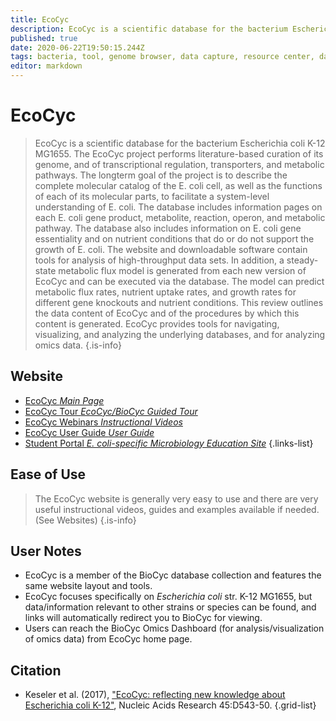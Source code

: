 ```yaml
---
title: EcoCyc
description: EcoCyc is a scientific database for the bacterium Escherichia coli K-12 MG1655. 
published: true
date: 2020-06-22T19:50:15.244Z
tags: bacteria, tool, genome browser, data capture, resource center, database, transcriptomics, bioinformatics, gene, browser, data visualization, data mapping, proteomics, metabolic pathways, model organism, data export, omics, phenotype, enrichment, essentiality, metabolomics, library
editor: markdown
---
```


# EcoCyc

> EcoCyc is a scientific database for the bacterium Escherichia coli K-12 MG1655. The EcoCyc project performs literature-based curation of its genome, and of transcriptional regulation, transporters, and metabolic pathways. The longterm goal of the project is to describe the complete molecular catalog of the E. coli cell, as well as the functions of each of its molecular parts, to facilitate a system-level understanding of E. coli. 
&NewLine;
The database includes information pages on each E. coli gene product, metabolite, reaction, operon, and metabolic pathway. The database also includes information on E. coli gene essentiality and on nutrient conditions that do or do not support the growth of E. coli. The website and downloadable software contain tools for analysis of high-throughput data sets. 
&NewLine;
In addition, a steady-state metabolic flux model is generated from each new version of EcoCyc and can be executed via the database. The model can predict metabolic flux rates, nutrient uptake rates, and growth rates for different gene knockouts and nutrient conditions. This review outlines the data content of EcoCyc and of the procedures by which this content is generated. EcoCyc provides tools for navigating, visualizing, and analyzing the underlying databases, and for analyzing omics data.
{.is-info}



## Website

- [EcoCyc *Main Page*](https://ecocyc.org/)
- [EcoCyc Tour *EcoCyc/BioCyc Guided Tour*](https://ecocyc.org/samples.shtml)
- [EcoCyc Webinars *Instructional Videos*](https://ecocyc.org/webinar.shtml)
- [EcoCyc User Guide *User Guide*](https://www.asmscience.org/docserver/fulltext/ecosalplus/8/1/ESP-0006-2018.pdf?expires=1592854109&id=id&accname=guest&checksum=40DB04A7BC36EA22B652DF15DB034F51)
- [Student Portal *E. coli-specific Microbiology Education Site*](http://ecolistudentportal.org/)
{.links-list}

## Ease of Use

> The EcoCyc website is generally very easy to use and there are very useful instructional videos, guides and examples available if needed. (See Websites)
{.is-info}

## User Notes

- EcoCyc is a member of the BioCyc database collection and features the same website layout and tools.
- EcoCyc focuses specifically on <i>Escherichia coli</i> str. K-12 MG1655, but data/information relevant to other strains or species can be found, and links will automatically redirect you to BioCyc for viewing. 
- Users can reach the BioCyc Omics Dashboard (for analysis/visualization of omics data) from EcoCyc home page. 

## Citation

- Keseler et al. (2017), ["EcoCyc: reflecting new knowledge about Escherichia coli K-12"](https://academic.oup.com/nar/article/45/D1/D543/2605724), Nucleic Acids Research 45:D543-50.
{.grid-list}